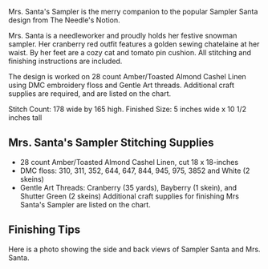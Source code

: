Mrs. Santa's Sampler is the merry companion to the popular Sampler Santa design from The Needle's Notion.

Mrs. Santa is a needleworker and proudly holds her festive snowman sampler. Her cranberry red outfit features a golden sewing chatelaine at her waist. By her feet are a cozy cat and tomato pin cushion. All stitching and finishing instructions are included.

The design is worked on 28 count Amber/Toasted Almond Cashel Linen using DMC embroidery floss and Gentle Art threads. Additional craft supplies are required, and are listed on the chart.

Stitch Count: 178 wide by 165 high.
Finished Size: 5 inches wide x 10 1/2 inches tall

## Mrs. Santa's Sampler Stitching Supplies
- 28 count Amber/Toasted Almond Cashel Linen, cut 18 x 18-inches
- DMC floss: 310, 311, 352, 644, 647, 844, 945, 975, 3852 and White (2 skeins)
- Gentle Art Threads: Cranberry (35 yards), Bayberry (1 skein), and Shutter Green (2 skeins)
Additional craft supplies for finishing Mrs Santa's Sampler are listed on the chart.

## Finishing Tips
Here is a photo showing the side and back views of Sampler Santa and Mrs. Santa.

